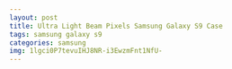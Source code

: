 ```yaml
---
layout: post
title: Ultra Light Beam Pixels Samsung Galaxy S9 Case
tags: samsung galaxy s9
categories: samsung
img: 1lgci0P7tevuIHJ8NR-i3EwzmFnt1NfU-
---
```

